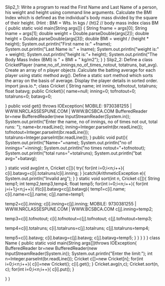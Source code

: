 Slip2_1: Write a program to read the First Name and Last Name of a person, his weight and 
height using command line arguments. Calculate the BMI Index which is defined as the 
individual's body mass divided by the square of their height.
(Hint : BMI = Wts. In kgs / (ht)2
// body mass index 
class BM { 
 public static void main(String args[]) { 
 String fname = args[0]; 
 String lname = args[1]; 
 double weight = Double.parseDouble(args[2]); 
 double height = Double.parseDouble(args[3]); 
 double BMI = weight / (height * height); 
 System.out.println("First name is:" +fname); 
 System.out.println("Last Name is:" + lname); 
 System.out.println("weight is:" + weight); 
 System.out.println("height is:"+ height); 
 System.out.println("The Body Mass Index (BMI) is " + BMI + " kg/m2"); 
 } 
} 
Slip2_2: Define a class CricketPlayer (name,no_of_innings,no_of_times_notout, totatruns, 
bat_avg). Create an array of n player objects .Calculate the batting average for each player 
using static method avg(). Define a static sort method which sorts the array on the basis of 
average. Display the player details in sorted order. 
import java.io.*; 
class Cricket { 
 String name; 
 int inning, tofnotout, totalruns; 
 float batavg; 
 public Cricket(){ 
 name=null; 
 inning=0; 
 tofnotout=0; 
 totalruns=0; 
 batavg=0; 
 
 } 
 public void get() throws IOException{ 
 MOBILE: 9730381255 | WWW.NRCLASSESPUNE.COM | WWW.BCSBCA.COM
 BufferedReader br=new BufferedReader(new InputStreamReader(System.in)); 
 System.out.println("Enter the name, no of innings, no of times not out, total runs: "); 
 name=br.readLine(); 
 inning=Integer.parseInt(br.readLine()); 
 tofnotout=Integer.parseInt(br.readLine()); 
 totalruns=Integer.parseInt(br.readLine()); 
 } 
 public void put(){ 
 System.out.println("Name="+name); 
 System.out.println("no of innings="+inning); 
 System.out.println("no times notout="+tofnotout); 
 System.out.println("total runs="+totalruns); 
 System.out.println("bat avg="+batavg); 
 
 } 
 static void avg(int n, Cricket c[]){ 
 try{ 
 for(int i=0;i<n;i++){ 
 c[i].batavg=c[i].totalruns/c[i].inning; 
 } 
 }catch(ArithmeticException e){ 
 System.out.println("Invalid arg"); 
 } 
 } 
 static void sort(int n, Cricket c[]){ 
 String temp1; 
 int temp2,temp3,temp4; 
 float temp5; 
 for(int i=0;i<n;i++){ 
 for(int j=i+1;j<n;j++){ 
 if(c[i].batavg<c[j].batavg){ 
 temp1=c[i].name; 
 c[i].name=c[j].name; 
 c[j].name=temp1; 
 
 temp2=c[i].inning; 
 c[i].inning=c[j].inning; 
 MOBILE: 9730381255 | WWW.NRCLASSESPUNE.COM | WWW.BCSBCA.COM
 c[j].inning=temp2; 
 
 temp3=c[i].tofnotout; 
 c[i].tofnotout=c[j].tofnotout; 
 c[j].tofnotout=temp3; 
 
 temp4=c[i].totalruns; 
 c[i].totalruns=c[j].totalruns; 
 c[j].totalruns=temp4; 
 
 temp5=c[i].batavg; 
 c[i].batavg=c[j].batavg; 
 c[j].batavg=temp5; 
 } 
 } 
 } 
 } 
} 
class Name { 
 public static void main(String args[])throws IOException{ 
 BufferedReader br=new BufferedReader(new InputStreamReader(System.in)); 
 System.out.println("Enter the limit:"); 
 int n=Integer.parseInt(br.readLine()); 
 Cricket c[]=new Cricket[n]; 
 for(int i=0;i<n;i++){ 
 c[i]=new Cricket(); 
 c[i].get(); 
 } 
 Cricket.avg(n,c); 
 Cricket.sort(n, c); 
 for(int i=0;i<n;i++){ 
 c[i].put(); 
 } 
 
 } 
} 
